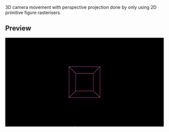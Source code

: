 3D camera movement with perspective projection done by only using 2D primitive figure rasterisers.

## Preview
![](Projection.gif)
